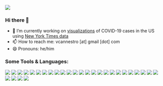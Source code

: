 ![](https://visitor-badge.glitch.me/badge?page_id=VictorCannestro)
### Hi there 👋 

<!--
**VictorCannestro/VictorCannestro** is a ✨ _special_ ✨ repository because its `README.md` (this file) appears on your GitHub profile..
- 👯 I’m looking to collaborate on ...
- 🤔 I’m looking for help with ...
- 🌱 I’m currently learning about ...
- 💬 Ask me about ...
- ⚡ Fun fact: 
-->

- 🔭 I’m currently working on [visualizations](https://github.com/VictorCannestro/COVID-19_project) of COVID-19 cases in the US using [New York Times data](https://github.com/nytimes/covid-19-data) 
- 📫 How to reach me: vcannestro [at] gmail [dot] com
- 😄 Pronouns: he/him


### Some Tools & Languages:

![](https://img.shields.io/badge/OS-Windows-informational?style=flat&logo=windows&logoColor=white&color=3572A5)
![](https://img.shields.io/badge/OS-Mac-informational?style=flat&logo=apple&logoColor=white&color=3572A5)
![](https://img.shields.io/badge/IDE-Spyder-informational?style=flat&logo=Spyder&logoColor=white&color=3572A5)
![](https://img.shields.io/badge/IDE-IntelliJ-informational?style=flat&logo=IntelliJIDEA&logoColor=white&color=3572A5)
![](https://img.shields.io/badge/IDE-Jupyter-informational?style=flat&logo=jupyter&logoColor=white&color=3572A5)
![](https://img.shields.io/badge/Code-Python-informational?style=flat&logo=python&logoColor=white&color=3572A5)
![](https://img.shields.io/badge/Code-Java-informational?style=flat&logo=java&logoColor=white&color=3572A5)
![](https://img.shields.io/badge/Code-SQL-informational?style=flat&logo=postgreSQL&logoColor=white&color=3572A5)
![](https://img.shields.io/badge/Code-HTML-informational?style=flat&logo=HTML5&logoColor=white&color=3572A5)
![](https://img.shields.io/badge/Code-MATLAB-informational?style=flat&logo=matlab&logoColor=white&color=3572A5)
![](https://img.shields.io/badge/Tool-Gradle-informational?style=flat&logo=gradle&logoColor=white&color=3572A5)
![](https://img.shields.io/badge/Tool-Jenkins-informational?style=flat&logo=Jenkins&logoColor=white&color=3572A5)
![](https://img.shields.io/badge/Tool-TravisCI-informational?style=flat&logo=travisCI&logoColor=white&color=3572A5)
![](https://img.shields.io/badge/Tool-NumPy-informational?style=flat&logo=numpy&logoColor=white&color=3572A5)
![](https://img.shields.io/badge/Tool-SciPy-informational?style=flat&logo=scipy&logoColor=white&color=3572A5)
![](https://img.shields.io/badge/Tool-Statsmodels-informational?style=flat&logo=Statsmodels&logoColor=white&color=3572A5)
![](https://img.shields.io/badge/Tool-Pandas-informational?style=flat&logo=pandas&logoColor=white&color=3572A5)
![](https://img.shields.io/badge/Tool-Matplotlib-informational?style=flat&logo=Matplotlib&logoColor=white&color=3572A5)
![](https://img.shields.io/badge/Tool-Seaborn-informational?style=flat&logo=Seaborn&logoColor=white&color=3572A5)
![](https://img.shields.io/badge/Tool-Bokeh-informational?style=flat&logo=Bokeh&logoColor=white&color=3572A5)
![](https://img.shields.io/badge/Tool-PyTest-informational?style=flat&logo=pytest&logoColor=white&color=3572A5)
![](https://img.shields.io/badge/Tool-JUnit-informational?style=flat&logo=JUnit5&logoColor=white&color=3572A5)
![](https://img.shields.io/badge/Tool-TestNG-informational?style=flat&logo=TestNG&logoColor=white&color=3572A5)
![](https://img.shields.io/badge/Tool-RESTassured-informational?style=flat&logo=restassured&logoColor=white&color=3572A5)
![](https://img.shields.io/badge/Tool-Git-informational?style=flat&logo=Git&logoColor=white&color=3572A5)
![](https://img.shields.io/badge/Tool-GitHub-informational?style=flat&logo=github&logoColor=white&color=3572A5)
![](https://img.shields.io/badge/Tool-Bash-informational?style=flat&logo=GNU&logoColor=white&color=3572A5)
![](https://img.shields.io/badge/Typesetting-LaTeX-informational?style=flat&logo=latex&logoColor=white&color=3572A5)
![](https://img.shields.io/badge/Typesetting-Markdown-informational?style=flat&logo=markdown&logoColor=white&color=3572A5)
<!--![](https://img.shields.io/badge/Tool-Dash-informational?style=flat&logo=dash&logoColor=white&color=3572A5)
<br />
<br />
-->

<!--
### Stats:
<a href="https://github.com/VictorCannestro/VictorCannestro">
  <img align="center" src="https://github-readme-stats.vercel.app/api/top-langs/?username=VictorCannestro&hide=java,html&title_color=323232&text_color=191919&icon_color=999999&bg_color=f5f5f5" />
</a>
-->

